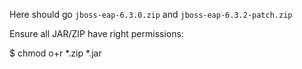 Here should go `jboss-eap-6.3.0.zip` and `jboss-eap-6.3.2-patch.zip`

Ensure all JAR/ZIP have right permissions:

$ chmod o+r *.zip *.jar
